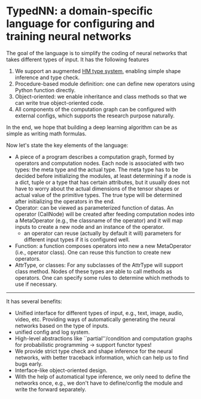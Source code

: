 # TypedNN: a domain-specific language for configuring and training neural networks  

The goal of the language is to simplify the coding of neural networks that takes different types of input. It has the following features

1. We support an augmented [HM type system](https://en.wikipedia.org/wiki/Hindley%E2%80%93Milner_type_system), enabling simple shape inference and type check.
2. Procedure-based module definition: one can define new operators using Python function directly.
3. Object-oriented: we enable inheritance and class methods so that we can write true object-oriented code. 
4. All components of the computation graph can be configured with external configs, which supports the research purpose naturally. 

In the end, we hope that building a deep learning algorithm can be as simple as writing math formulas.


Now let's state the key elements of the language:

- A piece of a program describes a computation graph, formed by operators and computation nodes. Each node is associated with two types: the meta type and the actual type. The meta type has to be decided before initializing the modules, at least determining if a node is a dict, tuple or a type that has certain attributes, but it usually does not have to worry about the actual dimensions of the tensor shapes or actual value of the primitive types. The true type will be determined after initializing the operators in the end. 
- Operator: can be viewed as parameterized function of datas. An operator (CallNode) will be created after feeding computation nodes into a MetaOperator (e.g., the classname of the operator) and it will map inputs to create a new node and an instance of the operator.
  - an operator can reuse (actually by default it will) parameters for different input types if it is configured well.
- Function: a function composes operators into new a new MetaOperator (i.e., operator class). One can reuse this function to create new operators.
- AttrType, or classes: For any subclasses of the AttrType will support class method. Nodes of these types are able to call methods as operators. One can specify some rules to determine which methods to use if necessary.

----

It has several benefits:
- Unified interface for different types of input, e.g., text, image, audio, video, etc. Providing ways of automatically generating the neural networks based on the type of inputs.
- unified config and log system.
- High-level abstractions like ``partial''/condition and computation graphs for probabilistic programming -> support functor types!
- We provide strict type check and shape inference for the neural networks, with better traceback information, which can help us to find bugs early.
- Interface-like object-oriented design. 
- With the help of automatical type inference, we only need to define the networks once, e.g., we don't have to define/config the module and write the forward separately.